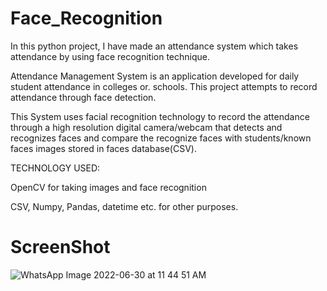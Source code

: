 # Face_Recognition
In this python project, I have made an attendance system which takes attendance by using face recognition technique.

Attendance Management System is an application developed for daily student attendance in colleges or. schools. This project attempts to record attendance through face detection.

This System uses facial recognition technology to record the attendance through a high resolution digital camera/webcam that detects and recognizes faces and compare the recognize faces with students/known faces images stored in faces database(CSV).

TECHNOLOGY USED:

OpenCV for taking images and face recognition

CSV, Numpy, Pandas, datetime etc. for other purposes.

# ScreenShot
![WhatsApp Image 2022-06-30 at 11 44 51 AM](https://user-images.githubusercontent.com/83367556/176609749-6c5ed37c-0e2c-4644-b71c-4fc4bc2a7b42.jpeg)
